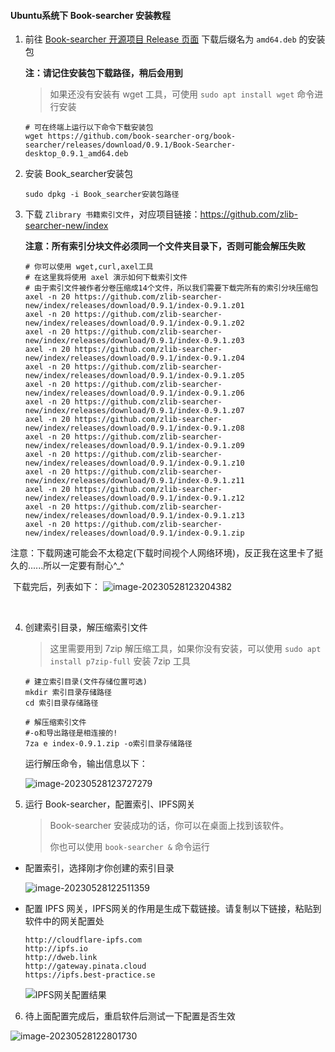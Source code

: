 #### Ubuntu系统下 Book-searcher 安装教程

1. 前往 [Book-searcher 开源项目 Release 页面](https://github.com/book-searcher-org/book-searcher/releases) 下载后缀名为 `amd64.deb` 的安装包

   **注：请记住安装包下载路径，稍后会用到**

   > 如果还没有安装有 wget 工具，可使用 `sudo apt install wget` 命令进行安装

   ```shell
   # 可在终端上运行以下命令下载安装包
   wget https://github.com/book-searcher-org/book-searcher/releases/download/0.9.1/Book-Searcher-desktop_0.9.1_amd64.deb
   ```

   

2. 安装 Book_searcher安装包

   ```shell
   sudo dpkg -i Book_searcher安装包路径
   ```

   

3. 下载 `Zlibrary 书籍索引文件`，对应项目链接：https://github.com/zlib-searcher-new/index

   **注意：所有索引分块文件必须同一个文件夹目录下，否则可能会解压失败**

   ```shell
   # 你可以使用 wget,curl,axel工具
   # 在这里我将使用 axel 演示如何下载索引文件
   # 由于索引文件被作者分卷压缩成14个文件，所以我们需要下载完所有的索引分块压缩包
   axel -n 20 https://github.com/zlib-searcher-new/index/releases/download/0.9.1/index-0.9.1.z01
   axel -n 20 https://github.com/zlib-searcher-new/index/releases/download/0.9.1/index-0.9.1.z02
   axel -n 20 https://github.com/zlib-searcher-new/index/releases/download/0.9.1/index-0.9.1.z03
   axel -n 20 https://github.com/zlib-searcher-new/index/releases/download/0.9.1/index-0.9.1.z04
   axel -n 20 https://github.com/zlib-searcher-new/index/releases/download/0.9.1/index-0.9.1.z05
   axel -n 20 https://github.com/zlib-searcher-new/index/releases/download/0.9.1/index-0.9.1.z06
   axel -n 20 https://github.com/zlib-searcher-new/index/releases/download/0.9.1/index-0.9.1.z07
   axel -n 20 https://github.com/zlib-searcher-new/index/releases/download/0.9.1/index-0.9.1.z08
   axel -n 20 https://github.com/zlib-searcher-new/index/releases/download/0.9.1/index-0.9.1.z09
   axel -n 20 https://github.com/zlib-searcher-new/index/releases/download/0.9.1/index-0.9.1.z10
   axel -n 20 https://github.com/zlib-searcher-new/index/releases/download/0.9.1/index-0.9.1.z11
   axel -n 20 https://github.com/zlib-searcher-new/index/releases/download/0.9.1/index-0.9.1.z12
   axel -n 20 https://github.com/zlib-searcher-new/index/releases/download/0.9.1/index-0.9.1.z13
   axel -n 20 https://github.com/zlib-searcher-new/index/releases/download/0.9.1/index-0.9.1.zip
   ```

​	 注意：下载网速可能会不太稳定(下载时间视个人网络环境)，反正我在这里卡了挺久的......所以一定要有耐心\^_\^

​	下载完后，列表如下：	![image-20230528123204382](/home/hazukie/gitprojects/book-searcher-install/image-20230528123204382.png)

​	

4. 创建索引目录，解压缩索引文件

   >  这里需要用到 7zip 解压缩工具，如果你没有安装，可以使用 `sudo apt install p7zip-full` 安装 7zip 工具

   ```shell
   # 建立索引目录(文件存储位置可选)
   mkdir 索引目录存储路径
   cd 索引目录存储路径
   
   # 解压缩索引文件
   #-o和导出路径是相连接的!
   7za e index-0.9.1.zip -o索引目录存储路径
   ```

   运行解压命令，输出信息以下：

   ![image-20230528123727279](/home/hazukie/gitprojects/book-searcher-install/image-20230528123727279.png)



4. 运行 Book-searcher，配置索引、IPFS网关

   > Book-searcher 安装成功的话，你可以在桌面上找到该软件。
   >
   > 你也可以使用 `book-searcher &` 命令运行

- 配置索引，选择刚才你创建的索引目录

  ![image-20230528122511359](/home/hazukie/gitprojects/book-searcher-install/image-20230528122511359.png)

  

- 配置 IPFS 网关，IPFS网关的作用是生成下载链接。请复制以下链接，粘贴到 软件中的网关配置处

  ```shell
  http://cloudflare-ipfs.com  
  http://ipfs.io  
  http://dweb.link  
  http://gateway.pinata.cloud  
  https://ipfs.best-practice.se
  ```

  

  ![IPFS网关配置结果](/home/hazukie/gitprojects/book-searcher-install/image-20230528121924597.png)



6.  待上面配置完成后，重启软件后测试一下配置是否生效

   ![image-20230528122801730](/home/hazukie/gitprojects/book-searcher-install/image-20230528122801730.png)

   
